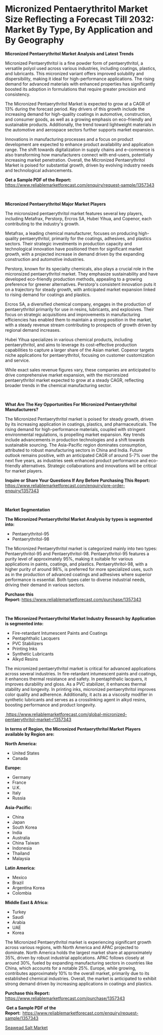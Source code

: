 <p><h1>Micronized Pentaerythritol Market Size Reflecting a Forecast Till 2032: Market By Type, By Application and By Geography</h1></p><p><strong>Micronized Pentaerythritol Market Analysis and Latest Trends</strong></p>
<p><p>Micronized Pentaerythritol is a fine powder form of pentaerythritol, a versatile polyol used across various industries, including coatings, plastics, and lubricants. This micronized variant offers improved solubility and dispersibility, making it ideal for high-performance applications. The rising demand for advanced materials with enhanced properties has significantly boosted its adoption in formulations that require greater precision and consistency.</p><p>The Micronized Pentaerythritol Market is expected to grow at a CAGR of 13% during the forecast period. Key drivers of this growth include the increasing demand for high-quality coatings in automotive, construction, and consumer goods, as well as a growing emphasis on eco-friendly and sustainable products. Additionally, the trend toward lightweight materials in the automotive and aerospace sectors further supports market expansion. </p><p>Innovations in manufacturing processes and a focus on product development are expected to enhance product availability and application range. The shift towards digitalization in supply chains and e-commerce is also transforming how manufacturers connect with end-users, potentially increasing market penetration. Overall, the Micronized Pentaerythritol Market is poised for substantial growth, driven by evolving industry needs and technological advancements.</p></p>
<p><strong>Get a Sample PDF of the Report:&nbsp;</strong> <a href="https://www.reliablemarketforecast.com/enquiry/request-sample/1357343?utm_campaign=3324&utm_medium=2&utm_source=Github&utm_content=ia&utm_term=02042025&utm_id=micronized-pentaerythritol">https://www.reliablemarketforecast.com/enquiry/request-sample/1357343</a></p>
<p>&nbsp;</p>
<p><strong>Micronized Pentaerythritol Major Market Players</strong></p>
<p><p>The micronsized pentaerythritol market features several key players, including Metafrax, Perstorp, Ercros SA, Hubei Yihua, and Copenor, each contributing to the industry's growth. </p><p>Metafrax, a leading chemical manufacturer, focuses on producing high-quality pentaerythritol, primarily for the coatings, adhesives, and plastics sectors. Their strategic investments in production capacity and technological innovation have positioned them for significant market growth, with a projected increase in demand driven by the expanding construction and automotive industries.</p><p>Perstorp, known for its specialty chemicals, also plays a crucial role in the micronsized pentaerythritol market. They emphasize sustainability and have developed eco-friendly production methods, appealing to a growing preference for greener alternatives. Perstorp's consistent innovation puts it on a trajectory for steady growth, with anticipated market expansion linked to rising demand for coatings and plastics.</p><p>Ercros SA, a diversified chemical company, engages in the production of pentaerythritol primarily for use in resins, lubricants, and explosives. Their focus on strategic acquisitions and improvements in manufacturing efficiencies has enabled them to maintain a strong position in the market, with a steady revenue stream contributing to prospects of growth driven by regional demand increases.</p><p>Hubei Yihua specializes in various chemical products, including pentaerythritol, and aims to leverage its cost-effective production capabilities to capture a larger share of the Asian market. Copenor targets niche applications for pentaerythritol, focusing on customer customization and service.</p><p>While exact sales revenue figures vary, these companies are anticipated to drive comprehensive market expansion, with the micronsized pentaerythritol market expected to grow at a steady CAGR, reflecting broader trends in the chemical manufacturing sector.</p></p>
<p>&nbsp;</p>
<p><strong>What Are The Key Opportunities For Micronized Pentaerythritol Manufacturers?</strong></p>
<p><p>The Micronized Pentaerythritol market is poised for steady growth, driven by its increasing application in coatings, plastics, and pharmaceuticals. The rising demand for high-performance materials, coupled with stringent environmental regulations, is propelling market expansion. Key trends include advancements in production technologies and a shift towards sustainable sourcing. The Asia-Pacific region dominates consumption, attributed to robust manufacturing sectors in China and India. Future outlook remains positive, with an anticipated CAGR of around 5-7% over the next five years, as industries seek enhanced product performance and eco-friendly alternatives. Strategic collaborations and innovations will be critical for market players.</p></p>
<p><strong>Inquire or Share Your Questions If Any Before Purchasing This Report:</strong> <a href="https://www.reliablemarketforecast.com/enquiry/pre-order-enquiry/1357343?utm_campaign=3324&utm_medium=2&utm_source=Github&utm_content=ia&utm_term=02042025&utm_id=micronized-pentaerythritol">https://www.reliablemarketforecast.com/enquiry/pre-order-enquiry/1357343</a></p>
<p>&nbsp;</p>
<p><strong>Market Segmentation</strong></p>
<p><strong>The Micronized Pentaerythritol Market Analysis by types is segmented into:</strong></p>
<p><ul><li>Pentaerythritol-95</li><li>Pentaerythritol-98</li></ul></p>
<p><p>The Micronized Pentaerythritol market is categorized mainly into two types: Pentaerythritol-95 and Pentaerythritol-98. Pentaerythritol-95 features a purity level of approximately 95%, making it suitable for various applications in paints, coatings, and plastics. Pentaerythritol-98, with a higher purity of around 98%, is preferred for more specialized uses, such as in the production of advanced coatings and adhesives where superior performance is essential. Both types cater to diverse industrial needs, driving their demand in various sectors.</p></p>
<p><strong>Purchase this Report:&nbsp;</strong><a href="https://www.reliablemarketforecast.com/purchase/1357343?utm_campaign=3324&utm_medium=2&utm_source=Github&utm_content=ia&utm_term=02042025&utm_id=micronized-pentaerythritol">https://www.reliablemarketforecast.com/purchase/1357343</a></p>
<p>&nbsp;</p>
<p><strong>The Micronized Pentaerythritol Market Industry Research by Application is segmented into:</strong></p>
<p><ul><li>Fire-retardant Intumescent Paints and Coatings</li><li>Pentaphthalic Lacquers</li><li>PVC Stabilizers</li><li>Printing Inks</li><li>Synthetic Lubricants</li><li>Alkyd Resins</li></ul></p>
<p><p>The micromized pentaerythritol market is critical for advanced applications across several industries. In fire-retardant intumescent paints and coatings, it enhances thermal resistance and safety. In pentaphthalic lacquers, it improves durability and gloss. As a PVC stabilizer, it enhances thermal stability and longevity. In printing inks, micronized pentaerythritol improves color quality and adherence. Additionally, it acts as a viscosity modifier in synthetic lubricants and serves as a crosslinking agent in alkyd resins, boosting performance and product longevity.</p></p>
<p><a href="https://www.reliablemarketforecast.com/global-micronized-pentaerythritol-market-r1357343?utm_campaign=3324&utm_medium=2&utm_source=Github&utm_content=ia&utm_term=02042025&utm_id=micronized-pentaerythritol">&nbsp;https://www.reliablemarketforecast.com/global-micronized-pentaerythritol-market-r1357343</a></p>
<p><strong>In terms of Region, the Micronized Pentaerythritol Market Players available by Region are:</strong></p>
<p>
    <p> <strong> North America: </strong>
        <ul>
            <li>United States</li>
            <li>Canada</li>
        </ul>
        </p> 
    <p> <strong> Europe: </strong>
        <ul>
            <li>Germany</li>
            <li>France</li>
            <li>U.K.</li>
            <li>Italy</li>
            <li>Russia</li>
        </ul>
        </p> 
    <p> <strong> Asia-Pacific: </strong>
        <ul>
            <li>China</li>
            <li>Japan</li>
            <li>South Korea</li>
            <li>India</li>
            <li>Australia</li>
            <li>China Taiwan</li>
            <li>Indonesia</li>
            <li>Thailand</li>
            <li>Malaysia</li>
        </ul>
        </p> 
    <p> <strong> Latin America: </strong>
        <ul>
            <li>Mexico</li>
            <li>Brazil</li>
            <li>Argentina Korea</li>
            <li>Colombia</li>
        </ul>
        </p> 
    <p> <strong> Middle East & Africa: </strong>
        <ul>
            <li>Turkey</li>
            <li>Saudi</li>
            <li>Arabia</li>
            <li>UAE</li>
            <li>Korea</li>
        </ul>
    </p>
    </p>
<p><p>The Micronized Pentaerythritol market is experiencing significant growth across various regions, with North America and APAC projected to dominate. North America holds the largest market share at approximately 35%, driven by robust industrial applications. APAC follows closely at around 30%, fueled by expanding manufacturing sectors in countries like China, which accounts for a notable 25%. Europe, while growing, contributes approximately 10% to the overall market, primarily due to its established chemical industries. Overall, the market is anticipated to exhibit strong demand driven by increasing applications in coatings and plastics.</p></p>
<p><strong>Purchase this Report: </strong><a href="https://www.reliablemarketforecast.com/purchase/1357343?utm_campaign=3324&utm_medium=2&utm_source=Github&utm_content=ia&utm_term=02042025&utm_id=micronized-pentaerythritol">https://www.reliablemarketforecast.com/purchase/1357343</a></p>
<p>&nbsp;<strong>Get a Sample PDF of the Report:&nbsp;&nbsp;</strong><a href="https://www.reliablemarketforecast.com/enquiry/request-sample/1357343?utm_campaign=3324&utm_medium=2&utm_source=Github&utm_content=ia&utm_term=02042025&utm_id=micronized-pentaerythritol">https://www.reliablemarketforecast.com/enquiry/request-sample/1357343</a></p>
<p><strong></strong></p>
<p><p><a href="https://github.com/vassihucz/Market-Research-Report-List-1/blob/main/seawead-salt-market.md?utm_campaign=3324&utm_medium=2&utm_source=Github&utm_content=ia&utm_term=02042025&utm_id=micronized-pentaerythritol">Seawead Salt Market</a></p></p>